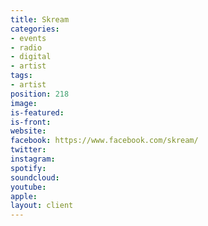 ```yaml
---
title: Skream
categories:
- events
- radio
- digital
- artist
tags:
- artist
position: 218
image: 
is-featured: 
is-front: 
website: 
facebook: https://www.facebook.com/skream/
twitter: 
instagram: 
spotify: 
soundcloud: 
youtube: 
apple: 
layout: client
---
```


